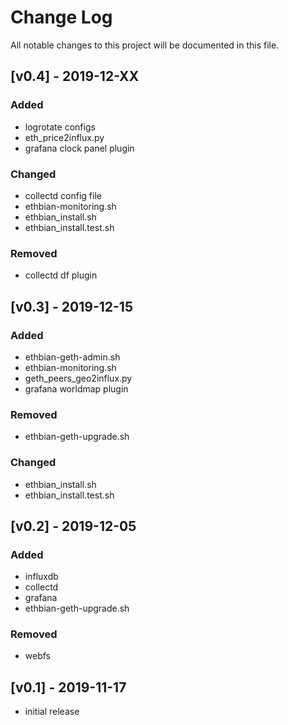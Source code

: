 # Change Log

All notable changes to this project will be documented in this file.

## [v0.4] - 2019-12-XX

### Added

- logrotate configs
- eth_price2influx.py
- grafana clock panel plugin

### Changed

- collectd config file
- ethbian-monitoring.sh
- ethbian_install.sh
- ethbian_install.test.sh

### Removed

- collectd df plugin

## [v0.3] - 2019-12-15

### Added

- ethbian-geth-admin.sh
- ethbian-monitoring.sh
- geth_peers_geo2influx.py
- grafana worldmap plugin

### Removed

- ethbian-geth-upgrade.sh

### Changed

- ethbian_install.sh
- ethbian_install.test.sh

## [v0.2] - 2019-12-05

### Added

- influxdb
- collectd
- grafana
- ethbian-geth-upgrade.sh

### Removed

- webfs

## [v0.1] - 2019-11-17

- initial release
